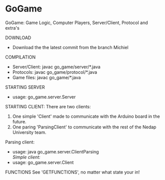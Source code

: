 # GoGame
GoGame: Game Logic, Computer Players, Server/Client, Protocol and extra's

DOWNLOAD
- Download the the latest commit from the branch Michiel

COMPILATION
- Server/Client: javac go_game/server/*.java 
- Protocols:  javac go_game/protocol/*.java
- Game files: javac go_game/*.java

STARTING SERVER
- usage: go_game.server.Server <port>


STARTING CLIENT:
There are two clients: 
1. One simple 'Client' made to communicate with the Arduino board in the future.
2. One paring 'ParsingClient' to communicate with the rest of the Nedap University team.

Parsing client:
- usage: java go_game.server.ClientParsing <name> <address> <port>
Simple client:
- usage: go_game.server.Client <name> <address> <port>

FUNCTIONS
See 'GETFUNCTIONS', no matter what state your in!
